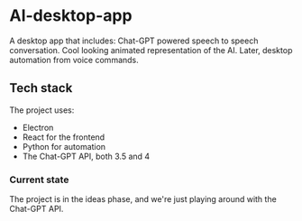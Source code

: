 # AI-desktop-app
A desktop app that includes: Chat-GPT powered speech to speech conversation.  Cool looking animated representation of the AI.  Later, desktop automation from voice commands. 

## Tech stack
The project uses:
- Electron
- React for the frontend
- Python for automation
- The Chat-GPT API, both 3.5 and 4

### Current state
The project is in the ideas phase, and we're just playing around with the Chat-GPT API.
